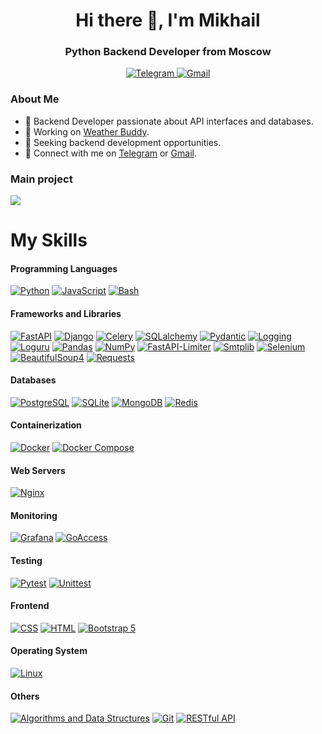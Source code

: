 <div id="header" align="center">
    <h1>Hi there 👋, I'm  Mikhail </h1>
    <h3>Python Backend Developer from Moscow</h3>
</div>

<div id="socials" align="center">
 <a href="https://t.me/Terabium">
    <img src="https://img.shields.io/badge/Telegram-blue?style=for-the-badge&logo=telegram&logoColor=white" alt="Telegram"/>
  </a>
<a href="mailto:mikhailkrasovitskiy@gmail.com">
  <img src="https://img.shields.io/badge/Gmail-red?style=for-the-badge&logo=gmail&logoColor=white" alt="Gmail"/>
</a>
</div>

### About Me
- 🚀 Backend Developer passionate about API interfaces and databases.
- 💼 Working on [Weather Buddy](https://weather-buddy.net).
- 🎯 Seeking backend development opportunities.
- 📧 Connect with me on [Telegram](https://t.me/Terabium) or [Gmail](mailto:mikhailkrasovitskiy@gmail.com).

### Main project

<a href="https://github.com/MikhailKras/weather-buddy"><img src="https://github-readme-stats.vercel.app/api/pin/?username=MikhailKras&repo=weather-buddy&theme=dark" /></a>

# My Skills

#### Programming Languages
[![Python](https://img.shields.io/badge/Python-3776AB?style=for-the-badge&logo=python&logoColor=white)](https://www.python.org/)
[![JavaScript](https://img.shields.io/badge/JavaScript-F7DF1E?style=for-the-badge&logo=javascript&logoColor=black)](https://developer.mozilla.org/en-US/docs/Web/JavaScript)
[![Bash](https://img.shields.io/badge/Bash-4EAA25?style=for-the-badge&logo=gnu-bash&logoColor=white)](https://www.gnu.org/software/bash/)

#### Frameworks and Libraries
[![FastAPI](https://img.shields.io/badge/FastAPI-009688?style=for-the-badge&logo=fastapi&logoColor=white)](https://fastapi.tiangolo.com/)
[![Django](https://img.shields.io/badge/Django-092E20?style=for-the-badge&logo=django&logoColor=white)](https://www.djangoproject.com/)
[![Celery](https://img.shields.io/badge/Celery-37814A?style=for-the-badge&logo=celery&logoColor=white)](http://www.celeryproject.org/)
[![SQLalchemy](https://img.shields.io/badge/SQLalchemy-c65436?style=for-the-badge&logo=sqlalchemy&logoColor=black)](https://www.sqlalchemy.org/)
[![Pydantic](https://img.shields.io/badge/Pydantic-d74164?style=for-the-badge)](https://docs.pydantic.dev/latest/)
[![Logging](https://img.shields.io/badge/Logging-4671a0?style=for-the-badge)](https://docs.python.org/3/library/logging.html)
[![Loguru](https://img.shields.io/badge/Loguru-562a1c?style=for-the-badge)](https://github.com/Delgan/loguru)
[![Pandas](https://img.shields.io/badge/Pandas-150458?style=for-the-badge&logo=pandas&logoColor=white)](https://pandas.pydata.org/)
[![NumPy](https://img.shields.io/badge/NumPy-013243?style=for-the-badge&logo=numpy&logoColor=white)](https://numpy.org/)
[![FastAPI-Limiter](https://img.shields.io/badge/FastAPI--Limiter-white?style=for-the-badge)](https://github.com/long2ice/fastapi-limiter/tree/master)
[![Smtplib](https://img.shields.io/badge/Smtplib-fae06c?style=for-the-badge)](https://docs.python.org/3/library/smtplib.html)
[![Selenium](https://img.shields.io/badge/Selenium-43B02A?style=for-the-badge&logo=selenium&logoColor=white)](https://www.selenium.dev/)
[![BeautifulSoup4](https://img.shields.io/badge/BeautifulSoup4-000?style=for-the-badge)](https://www.crummy.com/software/BeautifulSoup/)
[![Requests](https://img.shields.io/badge/Requests-4671a0?style=for-the-badge)](https://docs.python-requests.org/en/latest/)

#### Databases
[![PostgreSQL](https://img.shields.io/badge/PostgreSQL-336791?style=for-the-badge&logo=postgresql&logoColor=white)](https://www.postgresql.org/)
[![SQLite](https://img.shields.io/badge/SQLite-003B57?style=for-the-badge&logo=sqlite&logoColor=white)](https://www.sqlite.org/)
[![MongoDB](https://img.shields.io/badge/MongoDB-47A248?style=for-the-badge&logo=mongodb&logoColor=white)](https://www.mongodb.com/)
[![Redis](https://img.shields.io/badge/Redis-DC382D?style=for-the-badge&logo=redis&logoColor=white)](https://redis.io/)

#### Containerization
[![Docker](https://img.shields.io/badge/Docker-2496ED?style=for-the-badge&logo=docker&logoColor=white)](https://www.docker.com/)
[![Docker Compose](https://img.shields.io/badge/Docker_Compose-2496ED?style=for-the-badge&logo=docker&logoColor=white)](https://docs.docker.com/compose/)

#### Web Servers
[![Nginx](https://img.shields.io/badge/Nginx-009639?style=for-the-badge&logo=nginx&logoColor=white)](https://www.nginx.com/)

#### Monitoring
[![Grafana](https://img.shields.io/badge/Grafana-F46800?style=for-the-badge&logo=grafana&logoColor=white)](https://grafana.com/)
[![GoAccess](https://img.shields.io/badge/GoAccess-FF0000?style=for-the-badge&logo=go&logoColor=white)](https://goaccess.io/)

#### Testing
[![Pytest](https://img.shields.io/badge/Pytest-0A9EDC?style=for-the-badge&logo=pytest&logoColor=white)](https://pytest.org/)
[![Unittest](https://img.shields.io/badge/Unittest-009900?style=for-the-badge&logo=python&logoColor=white)](https://docs.python.org/3/library/unittest.html)

#### Frontend
[![CSS](https://img.shields.io/badge/CSS-1572B6?style=for-the-badge&logo=css3&logoColor=white)](https://developer.mozilla.org/en-US/docs/Web/CSS)
[![HTML](https://img.shields.io/badge/HTML-E34F26?style=for-the-badge&logo=html5&logoColor=white)](https://developer.mozilla.org/en-US/docs/Web/HTML)
[![Bootstrap 5](https://img.shields.io/badge/Bootstrap%205-7952B3?style=for-the-badge&logo=bootstrap&logoColor=white)](https://getbootstrap.com/)

#### Operating System
[![Linux](https://img.shields.io/badge/Linux-FCC624?style=for-the-badge&logo=linux&logoColor=black)](https://www.linux.org/)

#### Others
[![Algorithms and Data Structures](https://img.shields.io/badge/Algorithms%20and%20Data%20Structures-808080?style=for-the-badge)](https://en.wikipedia.org/wiki/Data_structure)
[![Git](https://img.shields.io/badge/Git-F05032?style=for-the-badge&logo=git&logoColor=white)](https://git-scm.com/)
[![RESTful API](https://img.shields.io/badge/RESTful%20API-005571?style=for-the-badge)](https://restfulapi.net/)

<div id="stat" style="text-align: center;">
    <img src="http://github-profile-summary-cards.vercel.app/api/cards/profile-details?username=MikhailKras&theme=2077" alt=""/>
    <img src="http://github-profile-summary-cards.vercel.app/api/cards/repos-per-language?username=MikhailKras&theme=2077" alt=""/>
    <img src="http://github-profile-summary-cards.vercel.app/api/cards/most-commit-language?username=MikhailKras&theme=2077" alt=""/>
    <img src="http://github-profile-summary-cards.vercel.app/api/cards/stats?username=MikhailKras&theme=2077" alt=""/>
    <img src="http://github-profile-summary-cards.vercel.app/api/cards/productive-time?username=MikhailKras&theme=2077&utcOffset=8" alt=""/>
</div>
